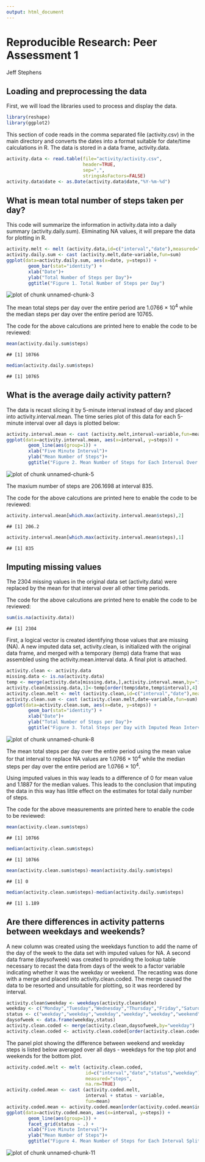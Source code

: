 ```yaml
---
output: html_document
---
```

# Reproducible Research: Peer Assessment 1
Jeff Stephens

## Loading and preprocessing the data
First, we will load the libraries used to process and display the data.


```r
library(reshape)
library(ggplot2)
```

This section of code reads in the comma separated file (activity.csv) in the main directory and converts the dates into a format suitable for date/time calculations in R. The data is stored in a data frame, activity.data.


```r
activity.data <- read.table(file="activity/activity.csv",
                            header=TRUE,
                            sep=",",
                            stringsAsFactors=FALSE)
activity.data$date <- as.Date(activity.data$date,"%Y-%m-%d")
```

## What is mean total number of steps taken per day?
This code will summarize the information in activity.data into a daily summary (activity.daily.sum). Eliminating NA values, it will prepare the data for plotting in R.

```r
activity.melt <- melt (activity.data,id=c("interval","date"),measured="steps",na.rm=TRUE)
activity.daily.sum <- cast (activity.melt,date~variable,fun=sum)
ggplot(data=activity.daily.sum, aes(x=date, y=steps)) + 
        geom_bar(stat="identity") +
        xlab("Date")+
        ylab("Total Number of Steps per Day")+
        ggtitle("Figure 1. Total Number of Steps per Day")
```

![plot of chunk unnamed-chunk-3](figure/unnamed-chunk-3.png) 
  
The mean total steps per day over the entire period are 1.0766 &times; 10<sup>4</sup> while the median steps per day over the entire period are 10765.

The code for the above calcutions are printed here to enable the code to be reviewed:

```r
mean(activity.daily.sum$steps)
```

```
## [1] 10766
```

```r
median(activity.daily.sum$steps)
```

```
## [1] 10765
```

## What is the average daily activity pattern?
The data is recast slicing it by 5-minute interval instead of day and placed into activity.interval.mean. The time series plot of this data for each 5-minute interval over all days is plotted below:

```r
activity.interval.mean <- cast (activity.melt,interval~variable,fun=mean)
ggplot(data=activity.interval.mean, aes(x=interval, y=steps)) + 
        geom_line(aes(group=1)) +
        xlab("Five Minute Interval")+
        ylab("Mean Number of Steps")+
        ggtitle("Figure 2. Mean Number of Steps for Each Interval Over All Days")
```

![plot of chunk unnamed-chunk-5](figure/unnamed-chunk-5.png) 
  
The maxium number of steps are 206.1698 at interval 835.

The code for the above calcutions are printed here to enable the code to be reviewed:

```r
activity.interval.mean[which.max(activity.interval.mean$steps),2]
```

```
## [1] 206.2
```

```r
activity.interval.mean[which.max(activity.interval.mean$steps),1]
```

```
## [1] 835
```

## Imputing missing values

The 2304 missing values in the original data set (activity.data) were replaced by the mean for that interval over all other time periods. 

The code for the above calcutions are printed here to enable the code to be reviewed:

```r
sum(is.na(activity.data))
```

```
## [1] 2304
```

First, a logical vector is created identifying those values that are missing (NA). A new imputed data set, activity.clean, is initialized with the original data frame, and merged with a temporary (temp) data frame that was assembled using the activity.mean.interval data. A final plot is attached.


```r
activity.clean <- activity.data
missing.data <- is.na(activity.data)
temp <- merge(activity.data[missing.data,],activity.interval.mean,by="interval")
activity.clean[missing.data,1]<-temp[order(temp$date,temp$interval),4]
activity.clean.melt <- melt (activity.clean,id=c("interval","date"),measured="steps",na.rm=TRUE)
activity.clean.sum <- cast (activity.clean.melt,date~variable,fun=sum)
ggplot(data=activity.clean.sum, aes(x=date, y=steps)) + 
        geom_bar(stat="identity") +
        xlab("Date")+
        ylab("Total Number of Steps per Day")+
        ggtitle("Figure 3. Total Steps per Day with Imputed Mean Interval")
```

![plot of chunk unnamed-chunk-8](figure/unnamed-chunk-8.png) 
  
The mean total steps per day over the entire period using the mean value for that interval to replace NA values are 1.0766 &times; 10<sup>4</sup> while the median steps per day over the entire period are 1.0766 &times; 10<sup>4</sup>.

Using imputed values in this way leads to a difference of 0 for mean value and 
1.1887 for the median values. This leads to the conclusion that imputing the data in this way has little effect on the estimates for total daily number of steps.

The code for the above measurements are printed here to enable the code to be reviewed:

```r
mean(activity.clean.sum$steps)
```

```
## [1] 10766
```

```r
median(activity.clean.sum$steps)
```

```
## [1] 10766
```

```r
mean(activity.clean.sum$steps)-mean(activity.daily.sum$steps)
```

```
## [1] 0
```

```r
median(activity.clean.sum$steps)-median(activity.daily.sum$steps)
```

```
## [1] 1.189
```

## Are there differences in activity patterns between weekdays and weekends?
A new column was created using the weekdays function to add the name of the day of the week to the data set with imputed values for NA. A second data frame (daysofweek) was created to providing the lookup table necessary to recast the data from days of the week to a factor variable indicating whether it was the weekday or weekend. The recasting was done with a merge and placed into activity.clean.coded. The merge caused the data to be resorted and unsuitable for plotting, so it was reordered by interval.

```r
activity.clean$weekday <- weekdays(activity.clean$date)
weekday <- c("Monday","Tuesday","Wednesday","Thursday","Friday","Saturday","Sunday")
status <- c("weekday","weekday","weekday","weekday","weekday","weekend","weekend")
daysofweek <- data.frame(weekday,status)
activity.clean.coded <- merge(activity.clean,daysofweek,by="weekday")
activity.clean.coded <- activity.clean.coded[order(activity.clean.coded$date,activity.clean.coded$interval),]
```
The panel plot showing the difference between weekend and weekday steps is listed below averaged over all days - weekdays for the top plot and weekends for the bottom plot.

```r
activity.coded.melt <- melt (activity.clean.coded,
                             id=c("interval","date","status","weekday"),
                             measured="steps",
                             na.rm=TRUE)
activity.coded.mean <- cast (activity.coded.melt,
                             interval + status ~ variable,
                             fun=mean)
activity.coded.mean <- activity.coded.mean[order(activity.coded.mean$interval),]
ggplot(data=activity.coded.mean, aes(x=interval, y=steps)) + 
        geom_line(aes(group=1)) +
        facet_grid(status ~ .) +
        xlab("Five Minute Interval")+
        ylab("Mean Number of Steps")+
        ggtitle("Figure 4. Mean Number of Steps for Each Interval Split by Weekday")
```

![plot of chunk unnamed-chunk-11](figure/unnamed-chunk-11.png) 
